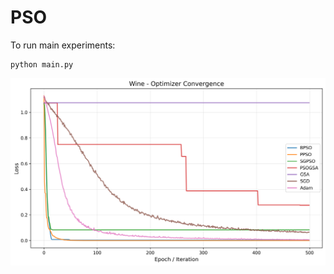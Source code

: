 # PSO

To run main experiments:
```
python main.py
```

![alt text](https://github.com/SwaroopTha/PSO-for-NNs/blob/main/images/loss_plot_wine.png)
